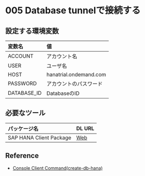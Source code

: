 # 005 Database tunnelで接続する

## 設定する環境変数

|変数名|値|
|:--|:--|
|ACCOUNT|アカウント名|
|USER|ユーザ名|
|HOST|hanatrial.ondemand.com|
|PASSWORD|アカウントのパスワード|
|DATABASE_ID|DatabaseのID|

## 必要なツール

|パッケージ名| DL URL|
|:--|:--|
|SAP HANA Client Package|[Web](https://store.sap.com/sap/cpa/ui/resources/store/html/SolutionDetails.html?pid=0000012950&catID=&pcntry=US&sap-language=EN&_cp_id=id-1446242664166-0)|



## Reference

* [Console Client Command(create-db-hana)](https://help.hana.ondemand.com/help/frameset.htm?064d3013cf584a3b8be59d396e027929.html)
